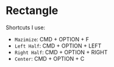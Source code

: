 # Rectangle

Shortcuts I use:

- `Mazimize`: CMD + OPTION + F
- `Left Half`: CMD + OPTION + LEFT
- `Right Half`: CMD + OPTION + RIGHT
- `Center`: CMD + OPTION + C
